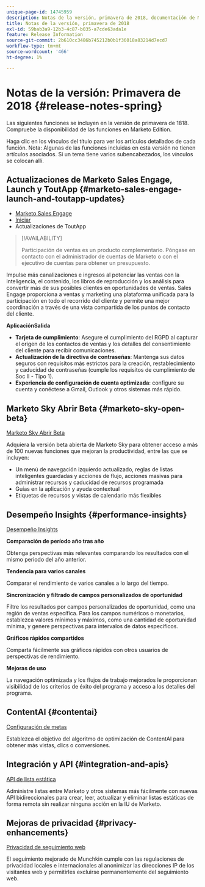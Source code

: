 ```yaml
---
unique-page-id: 14745959
description: Notas de la versión, primavera de 2018, documentación de Marketo, documentación del producto
title: Notas de la versión, primavera de 2018
exl-id: 59bab3a9-12b3-4c87-b035-a7cde63ada1e
feature: Release Information
source-git-commit: 2b610cc3486b745212b0b1f36018a83214d7ecd7
workflow-type: tm+mt
source-wordcount: '466'
ht-degree: 1%

---
```


# Notas de la versión: Primavera de 2018 {#release-notes-spring}

Las siguientes funciones se incluyen en la versión de primavera de 1818. Compruebe la disponibilidad de las funciones en Marketo Edition.

Haga clic en los vínculos del título para ver los artículos detallados de cada función. Nota: Algunas de las funciones incluidas en esta versión no tienen artículos asociados. Si un tema tiene varios subencabezados, los vínculos se colocan allí.

## Actualizaciones de Marketo Sales Engage, Launch y ToutApp {#marketo-sales-engage-launch-and-toutapp-updates}

* [Marketo Sales Engage](/help/marketo/product-docs/marketo-sales-connect/getting-started/sales-connect-overview.md)
* [Iniciar](/help/marketo/product-docs/marketo-sales-connect/getting-started/sales-connect-overview.md)
* Actualizaciones de ToutApp

>[!AVAILABILITY]
>
>Participación de ventas es un producto complementario. Póngase en contacto con el administrador de cuentas de Marketo o con el ejecutivo de cuentas para obtener un presupuesto.

Impulse más canalizaciones e ingresos al potenciar las ventas con la inteligencia, el contenido, los libros de reproducción y los análisis para convertir más de sus posibles clientes en oportunidades de ventas. Sales Engage proporciona a ventas y marketing una plataforma unificada para la participación en todo el recorrido del cliente y permite una mejor coordinación a través de una vista compartida de los puntos de contacto del cliente.

**AplicaciónSalida**

* **Tarjeta de cumplimiento**: Asegure el cumplimiento del RGPD al capturar el origen de los contactos de ventas y los detalles del consentimiento del cliente para recibir comunicaciones.
* **Actualización de la directiva de contraseñas**: Mantenga sus datos seguros con requisitos más estrictos para la creación, restablecimiento y caducidad de contraseñas (cumple los requisitos de cumplimiento de Soc II - Tipo 1).
* **Experiencia de configuración de cuenta optimizada**: configure su cuenta y conéctese a Gmail, Outlook y otros sistemas más rápido.

## Marketo Sky Abrir Beta {#marketo-sky-open-beta}

[Marketo Sky Abrir Beta](https://help.marketo.com/)

Adquiera la versión beta abierta de Marketo Sky para obtener acceso a más de 100 nuevas funciones que mejoran la productividad, entre las que se incluyen:

* Un menú de navegación izquierdo actualizado, reglas de listas inteligentes guardadas y acciones de flujo, acciones masivas para administrar recursos y caducidad de recursos programada
* Guías en la aplicación y ayuda contextual
* Etiquetas de recursos y vistas de calendario más flexibles

## Desempeño Insights {#performance-insights}

[Desempeño Insights](/help/marketo/product-docs/reporting/performance-insights/performance-insights-overview.md)

**Comparación de período año tras año**

Obtenga perspectivas más relevantes comparando los resultados con el mismo periodo del año anterior.

**Tendencia para varios canales**

Comparar el rendimiento de varios canales a lo largo del tiempo.

**Sincronización y filtrado de campos personalizados de oportunidad**

Filtre los resultados por campos personalizados de oportunidad, como una región de ventas específica. Para los campos numéricos o monetarios, establezca valores mínimos y máximos, como una cantidad de oportunidad mínima, y genere perspectivas para intervalos de datos específicos.

**Gráficos rápidos compartidos**

Comparta fácilmente sus gráficos rápidos con otros usuarios de perspectivas de rendimiento.

**Mejoras de uso**

La navegación optimizada y los flujos de trabajo mejorados le proporcionan visibilidad de los criterios de éxito del programa y acceso a los detalles del programa.

## ContentAI {#contentai}

[Configuración de metas](/help/marketo/product-docs/predictive-content/getting-started/algorithm-goal-settings.md)

Establezca el objetivo del algoritmo de optimización de ContentAI para obtener más vistas, clics o conversiones.

## Integración y API {#integration-and-apis}

[API de lista estática](https://developer.adobe.com/marketo-apis/api/mapi/#tag/Static-Lists)

Administre listas entre Marketo y otros sistemas más fácilmente con nuevas API bidireccionales para crear, leer, actualizar y eliminar listas estáticas de forma remota sin realizar ninguna acción en la IU de Marketo.

## Mejoras de privacidad {#privacy-enhancements}

[Privacidad de seguimiento web](https://experienceleague.adobe.com/en/docs/marketo-developer/marketo/javascriptapi/lead-tracking)

El seguimiento mejorado de Munchkin cumple con las regulaciones de privacidad locales e internacionales al anonimizar las direcciones IP de los visitantes web y permitirles excluirse permanentemente del seguimiento web.
